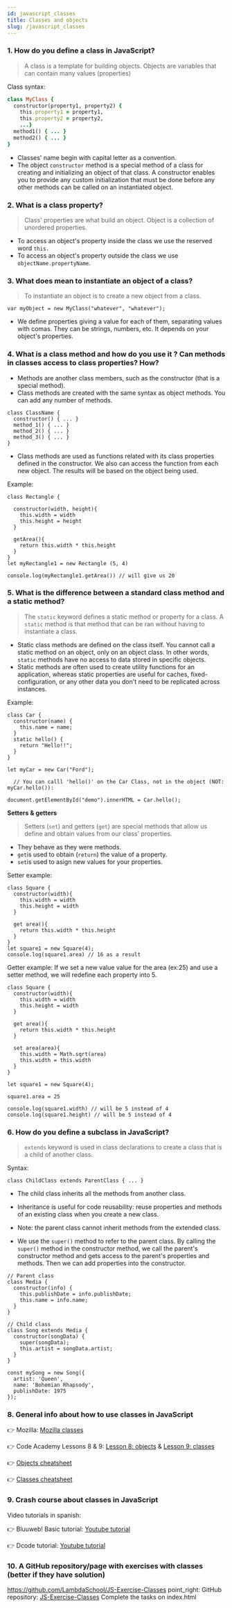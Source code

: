 ```yaml
---
id: javascript_classes
title: Classes and objects
slug: /javascript_classes
---
```


### 1. How do you define a class in JavaScript?
> A class is a template for building objects.
> Objects are variables that can contain many values (properties)

Class syntax:

```ruby
class MyClass { 
  constructor(property1, property2) {  
    this.property1 = property1,
    this.property2 = property2,
    ...}
  method1() { ... }
  method2() { ... }
}
```
* Classes' name begin with capital letter as a convention.
* The object `constructor` method is a special method of a class for creating and initializing an object of that class. A constructor enables you to provide any custom initialization that must be done before any other methods can be called on an instantiated object.

### 2. What is a class property?  
> Class' properties are what build an object. Object is a collection of unordered properties.

* To access an object's property inside the class we use the reserved word `this.`
* To access an object's property outside the class we use `objectName.propertyName`.

### 3. What does mean to instantiate an object of a class?
> To instantiate an object is to create a new object from a class.

```
var myObject = new MyClass("whatever", "whatever");
```

* We define properties giving a value for each of them, separating values with comas. They can be strings, numbers, etc. It depends on your object's properties.

### 4. What is a class method and how do you use it ? Can methods in classes access to class properties? How?
* Methods are another class members, such as the constructor (that is a special method). 
* Class methods are created with the same syntax as object methods. You can add any number of methods.

```
class ClassName {
  constructor() { ... }
  method_1() { ... }
  method_2() { ... }
  method_3() { ... }
}
```


* Class methods are used as functions related with its class properties defined in the constructor. We also can access the function from each new object. The results will be based on the object being used.

Example:

```
class Rectangle {

  constructor(width, height){
    this.width = width
    this.height = height
  }

  getArea(){
    return this.width * this.height
  }
}
let myRectangle1 = new Rectangle (5, 4)

console.log(myRectangle1.getArea()) // will give us 20
```

### 5. What is the difference between a __standard__ class method and a static method?
> The `static` keyword defines a static method or property for a class.
A `static` method is that method that can be ran without having to instantiate a class.

* Static class methods are defined on the class itself. You cannot call a static method on an object, only on an object class. In other words, `static` methods have no access to data stored in specific objects.
* Static methods are often used to create utility functions for an application, whereas static properties are useful for caches, fixed-configuration, or any other data you don't need to be replicated across instances.

Example:
```
class Car {
  constructor(name) {
    this.name = name;
  }
  static hello() {
    return "Hello!!";
  }
}

let myCar = new Car("Ford");

  // You can calll 'hello()' on the Car Class, not in the object (NOT: myCar.hello()):

document.getElementById("demo").innerHTML = Car.hello();
```

**Setters & getters**
> Setters (`set`) and getters (`get`) are special methods that allow us define and obtain values from our class' properties.

* They behave as they were methods.
* `get`is used to obtain (`return`) the value of a property.
* `set`is used to asign new values for your properties.

Setter example:
```
class Square {
  constructor(width){
    this.width = width
    this.height = width
  }

  get area(){
    return this.width * this.height
  }
}
let square1 = new Square(4);
console.log(square1.area) // 16 as a result
```

Getter example:
If we set a new value value for the area (ex:25) and use a setter method, we will redefine each property into 5. 
```
class Square {
  constructor(width){
    this.width = width
    this.height = width
  }

  get area(){
    return this.width * this.height
  }

  set area(area){
    this.width = Math.sqrt(area)
    this.width = this.width
  }
}

let square1 = new Square(4);

square1.area = 25

console.log(square1.width) // will be 5 instead of 4
console.log(square1.height) // will be 5 instead of 4
```

### 6. How do you define a subclass in JavaScript?
> `extends` keyword is used in class declarations to create a class that is a child of another class.

Syntax:

```class ChildClass extends ParentClass { ... }```

* The child class inherits all the methods from another class.
* Inheritance is useful for code reusability: reuse properties and methods of an existing class when you create a new class.
* Note: the parent class cannot inherit methods from the extended class.

* We use the `super()` method to refer to the parent class. By calling the `super()` method in the constructor method, we call the parent's constructor method and gets access to the parent's properties and methods.
Then we can add properties into the constructor.

```
// Parent class
class Media {
  constructor(info) {
    this.publishDate = info.publishDate;
    this.name = info.name;
  }
}
 
// Child class
class Song extends Media {
  constructor(songData) {
    super(songData);
    this.artist = songData.artist;
  }
}
 
const mySong = new Song({ 
  artist: 'Queen', 
  name: 'Bohemian Rhapsody', 
  publishDate: 1975
}); 
```
### 8. General info about how to use classes in JavaScript

:point_right: Mozilla: [Mozilla classes](https://developer.mozilla.org/es/docs/Web/JavaScript/Referencia/Classes)

:point_right: Code Academy Lessons 8 & 9: [Lesson 8: objects](https://www.codecademy.com/learn/introduction-to-javascript/modules/learn-javascript-objects) & [Lesson 9: classes](https://www.codecademy.com/learn/introduction-to-javascript/modules/learn-javascript-classes)

:point_right: [Objects cheatsheet](https://www.codecademy.com/learn/introduction-to-javascript/modules/learn-javascript-objects/cheatsheet)

:point_right: [Classes cheatsheet](https://www.codecademy.com/learn/introduction-to-javascript/modules/learn-javascript-classes/cheatsheet)

### 9. Crash course about classes in JavaScript
Video tutorials in spanish:

:point_right: Bluuweb! Basic tutorial: [Youtube tutorial](https://www.youtube.com/watch?v=DWnZi8G_kZs)

:point_right: Dcode tutorial: [Youtube tutorial](https://www.youtube.com/c/dcode-software/search?query=javascript%20classes)
### 10. A GitHub repository/page with exercises with classes (better if they have solution)
https://github.com/LambdaSchool/JS-Exercise-Classes
point_right: GitHub repository: [JS-Exercise-Classes](https://github.com/LambdaSchool/JS-Exercise-Classes)
Complete the tasks on index.html